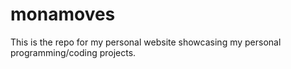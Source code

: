 # monamoves
This is the repo for my personal website showcasing my personal programming/coding projects.
